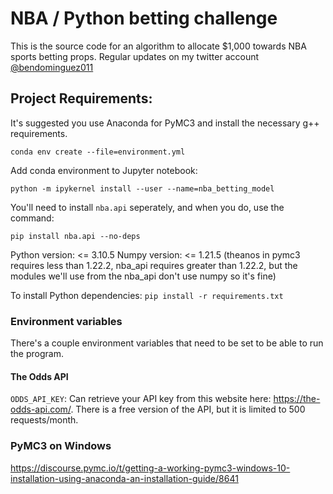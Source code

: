 # NBA / Python betting challenge
This is the source code for an algorithm to allocate $1,000 towards NBA sports betting props. Regular updates on my twitter account <a target="_blank" href="https://www.twitter.com/bendominguez011">@bendominguez011</a>

## Project Requirements:

It's suggested you use Anaconda for PyMC3 and install the necessary g++ requirements.

`conda env create --file=environment.yml`

Add conda environment to Jupyter notebook:

`python -m ipykernel install --user --name=nba_betting_model`

You'll need to install `nba.api` seperately, and when you do, use the command:

`pip install nba.api --no-deps`

Python version: <= 3.10.5
Numpy version:  <= 1.21.5 (theanos in pymc3 requires less than 1.22.2, nba_api requires greater than 1.22.2, but the modules we'll use from the nba_api don't use numpy so it's fine)

To install Python dependencies:
`
pip install -r requirements.txt
`

### Environment variables
There's a couple environment variables that need to be set to be able to run the program. 
#### The Odds API
`ODDS_API_KEY`: Can retrieve your API key from this website here: https://the-odds-api.com/. There is a free version of the API, but it is limited to 500 requests/month. 

### PyMC3 on Windows
https://discourse.pymc.io/t/getting-a-working-pymc3-windows-10-installation-using-anaconda-an-installation-guide/8641
